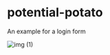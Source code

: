 # potential-potato
An example for a login form

![img (1)](https://github.com/AStudent4ever/potential-potato/assets/120913735/7a25cb1a-faad-452f-981d-3afbc45629b3)

